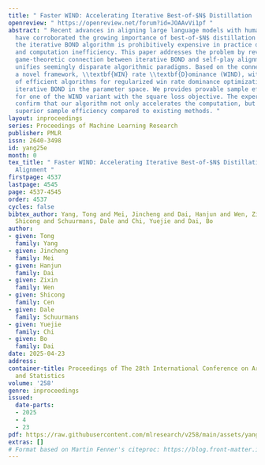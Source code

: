 ```yaml
---
title: " Faster WIND: Accelerating Iterative Best-of-$N$ Distillation  for LLM Alignment "
openreview: " https://openreview.net/forum?id=JOAAvVi1pf "
abstract: " Recent advances in aligning large language models with human preferences
  have corroborated the growing importance of best-of-$N$ distillation (BOND). However,
  the iterative BOND algorithm is prohibitively expensive in practice due to the sample
  and computation inefficiency. This paper addresses the problem by revealing a unified
  game-theoretic connection between iterative BOND and self-play alignment, which
  unifies seemingly disparate algorithmic paradigms. Based on the connection, we establish
  a novel framework, \\textbf{WIN} rate \\textbf{D}ominance (WIND), with a series
  of efficient algorithms for regularized win rate dominance optimization that approximates
  iterative BOND in the parameter space. We provides provable sample efficiency guarantee
  for one of the WIND variant with the square loss objective. The experimental results
  confirm that our algorithm not only accelerates the computation, but also achieves
  superior sample efficiency compared to existing methods. "
layout: inproceedings
series: Proceedings of Machine Learning Research
publisher: PMLR
issn: 2640-3498
id: yang25e
month: 0
tex_title: " Faster WIND: Accelerating Iterative Best-of-$N$ Distillation  for LLM
  Alignment "
firstpage: 4537
lastpage: 4545
page: 4537-4545
order: 4537
cycles: false
bibtex_author: Yang, Tong and Mei, Jincheng and Dai, Hanjun and Wen, Zixin and Cen,
  Shicong and Schuurmans, Dale and Chi, Yuejie and Dai, Bo
author:
- given: Tong
  family: Yang
- given: Jincheng
  family: Mei
- given: Hanjun
  family: Dai
- given: Zixin
  family: Wen
- given: Shicong
  family: Cen
- given: Dale
  family: Schuurmans
- given: Yuejie
  family: Chi
- given: Bo
  family: Dai
date: 2025-04-23
address:
container-title: Proceedings of The 28th International Conference on Artificial Intelligence
  and Statistics
volume: '258'
genre: inproceedings
issued:
  date-parts:
  - 2025
  - 4
  - 23
pdf: https://raw.githubusercontent.com/mlresearch/v258/main/assets/yang25e/yang25e.pdf
extras: []
# Format based on Martin Fenner's citeproc: https://blog.front-matter.io/posts/citeproc-yaml-for-bibliographies/
---
```

